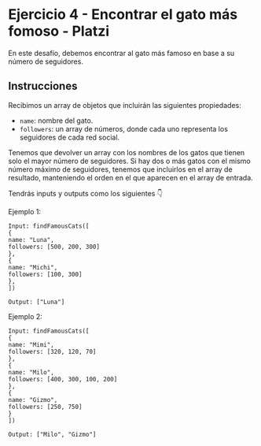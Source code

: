 # Ejercicio 4 - Encontrar el gato más fomoso - Platzi

En este desafío, debemos encontrar al gato más famoso en base a su número de seguidores.

## Instrucciones

Recibimos un array de objetos que incluirán las siguientes propiedades:

- `name`: nombre del gato.
- `followers`: un array de números, donde cada uno representa los seguidores de cada red social.

Tenemos que devolver un array con los nombres de los gatos que tienen solo el mayor número de seguidores.
Si hay dos o más gatos con el mismo número máximo de seguidores, tenemos que incluirlos en el array de resultado, manteniendo el orden en el que aparecen en el array de entrada.

Tendrás inputs y outputs como los siguientes 👇

Ejemplo 1:

```
Input: findFamousCats([
{
name: "Luna",
followers: [500, 200, 300]
},
{
name: "Michi",
followers: [100, 300]
},
])

Output: ["Luna"]
```

Ejemplo 2:

```
Input: findFamousCats([
{
name: "Mimi",
followers: [320, 120, 70]
},
{
name: "Milo",
followers: [400, 300, 100, 200]
},
{
name: "Gizmo",
followers: [250, 750]
}
])

Output: ["Milo", "Gizmo"]
```

